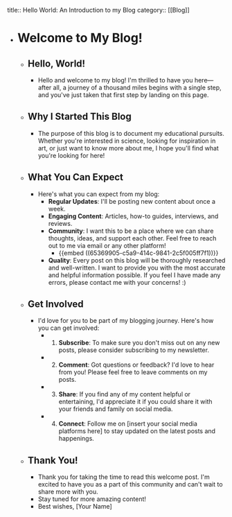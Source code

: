 title:: Hello World: An Introduction to my Blog
category:: [[Blog]]

- # Welcome to My Blog!
	- ## Hello, World!
		- Hello and welcome to my blog! I'm thrilled to have you here—after all, a journey of a thousand miles begins with a single step, and you've just taken that first step by landing on this page.
	- ## Why I Started This Blog
		- The purpose of this blog is to document my educational pursuits. Whether you're interested in science, looking for inspiration in art, or just want to know more about me, I hope you'll find what you're looking for here!
	- ## What You Can Expect
		- Here's what you can expect from my blog:
			- **Regular Updates**: I'll be posting new content about once a week.
			- **Engaging Content**: Articles, how-to guides, interviews, and reviews.
			- **Community**: I want this to be a place where we can share thoughts, ideas, and support each other. Feel free to reach out to me via email or any other platform!
				- {{embed ((65369905-c5a9-414c-9841-2c5f005ff7f1))}}
			- **Quality**: Every post on this blog will be thoroughly researched and well-written. I want to provide you with the most accurate and helpful information possible. If you feel I have made any errors, please contact me with your concerns! :)
	- ## Get Involved
		- I'd love for you to be part of my blogging journey. Here's how you can get involved:
			- 1.  **Subscribe**: To make sure you don't miss out on any new posts, please consider subscribing to my newsletter.
			- 2.  **Comment**: Got questions or feedback? I'd love to hear from you! Please feel free to leave comments on my posts.
			- 3.  **Share**: If you find any of my content helpful or entertaining, I'd appreciate it if you could share it with your friends and family on social media.
			- 4.  **Connect**: Follow me on [insert your social media platforms here] to stay updated on the latest posts and happenings.
	- ## Thank You!
		- Thank you for taking the time to read this welcome post. I'm excited to have you as a part of this community and can't wait to share more with you.
		- Stay tuned for more amazing content!
		- Best wishes, [Your Name]